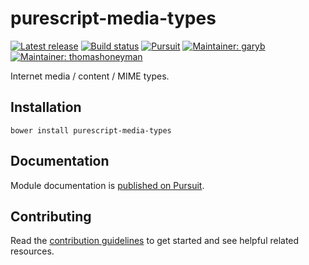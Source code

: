 # purescript-media-types

[![Latest release](http://img.shields.io/github/release/purescript-contrib/purescript-media-types.svg)](https://github.com/purescript-contrib/purescript-media-types/releases)
[![Build status](https://travis-ci.org/purescript-contrib/purescript-media-types.svg?branch=master)](https://travis-ci.org/purescript-contrib/purescript-media-types)
[![Pursuit](http://pursuit.purescript.org/packages/purescript-media-types/badge)](http://pursuit.purescript.org/packages/purescript-media-types/)
[![Maintainer: garyb](https://img.shields.io/badge/maintainer-garyb-lightgrey.svg)](http://github.com/garyb)
[![Maintainer: thomashoneyman](https://img.shields.io/badge/maintainer-thomashoneyman-lightgrey.svg)](http://github.com/thomashoneyman)

Internet media / content / MIME types.

## Installation

```
bower install purescript-media-types
```

## Documentation

Module documentation is [published on Pursuit](http://pursuit.purescript.org/packages/purescript-media-types).

## Contributing

Read the [contribution guidelines](https://github.com/purescript-contrib/purescript-media-types/blob/master/.github/contributing.md) to get started and see helpful related resources.
